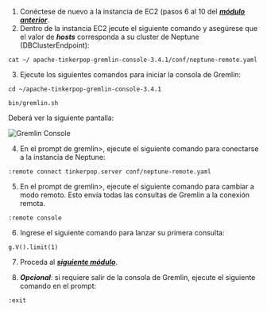 1. Conéctese de nuevo a la instancia de EC2 (pasos 6 al 10 del [**_módulo anterior_**](connect).
2. Dentro de la instancia EC2 jecute el siguiente comando y asegúrese que el valor de ***hosts*** corresponda a su cluster de Neptune (DBClusterEndpoint):

```
cat ~/ apache-tinkerpop-gremlin-console-3.4.1/conf/neptune-remote.yaml
```

3. Ejecute los siguientes comandos para iniciar la consola de Gremlin:

```
cd ~/apache-tinkerpop-gremlin-console-3.4.1
```

```
bin/gremlin.sh
```

Deberá ver la siguiente pantalla:

![Gremlin Console](images/gremlinconsole.png)

4. En el prompt de gremlin>, ejecute el siguiente comando para conectarse a la instancia de Neptune:

```
:remote connect tinkerpop.server conf/neptune-remote.yaml
```

5. En el prompt de gremlin>, ejecute el siguiente comando para cambiar a modo remoto. Esto envía todas las consultas de Gremlin a la conexión remota.

```
:remote console
```

6. Ingrese el siguiente comando para lanzar su primera consulta:

```
g.V().limit(1)
```

7. Proceda al [**_siguiente módulo_**](/gremlin).

8. ***Opcional***: si requiere salir de la consola de Gremlin, ejecute el siguiente comando en el prompt:

```
:exit
```